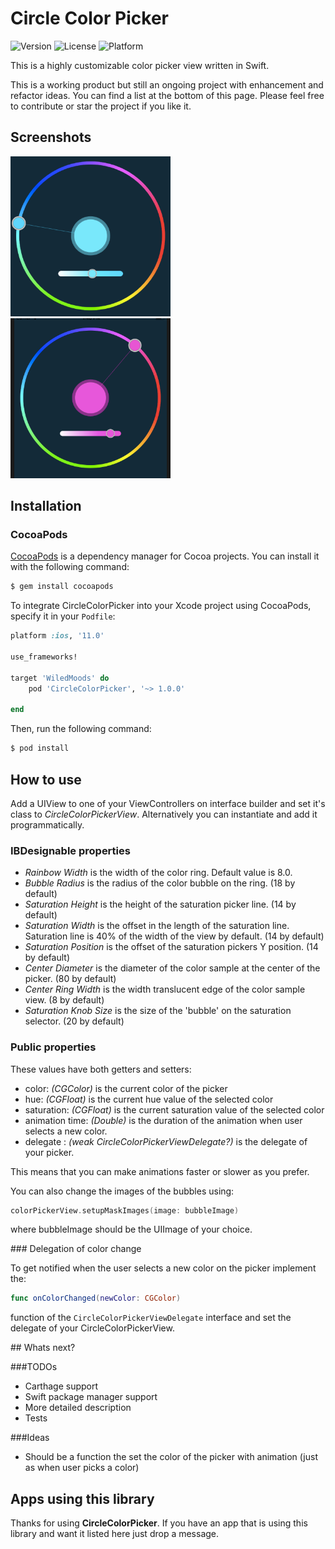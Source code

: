 # Circle Color Picker

![Version](https://img.shields.io/cocoapods/v/CircleColorPicker.svg?style=flat)
![License](https://img.shields.io/cocoapods/l/CircleColorPicker.svg?style=flat)
![Platform](https://img.shields.io/cocoapods/p/CircleColorPicker.svg?style=flat)


This is a highly customizable color picker view written in Swift. 

This is a working product but still an ongoing project with enhancement and refactor ideas. You can find a list at the bottom of this page. Please feel free to contribute or star the project if you like it. 

## Screenshots

<img src="https://raw.githubusercontent.com/LaszloPinter/CircleColorPicker/master/screenshots/screenshot1.png" alt="" width="256" />

<img src="https://raw.githubusercontent.com/LaszloPinter/CircleColorPicker/master/screenshots/screenshot2.png" alt="" width="256" />

## Installation

### CocoaPods

[CocoaPods](http://cocoapods.org) is a dependency manager for Cocoa projects. You can install it with the following command:

```bash
$ gem install cocoapods
```


To integrate CircleColorPicker into your Xcode project using CocoaPods, specify it in your `Podfile`:

```ruby
platform :ios, '11.0'

use_frameworks!

target 'WiledMoods' do
    pod 'CircleColorPicker', '~> 1.0.0'

end
```

Then, run the following command:

```bash
$ pod install
```

## How to use

Add a UIView to one of your ViewControllers on interface builder and set it's class to *CircleColorPickerView*. Alternatively you can instantiate and add it programmatically.

### IBDesignable properties


- *Rainbow Width* is the width of the color ring. Default value is 8.0.
- *Bubble Radius* is the radius of the color bubble on the ring. (18 by default)
- *Saturation Height* is the height of the saturation picker line. (14 by default)
- *Saturation Width* is the offset in the length of the saturation line. Saturation line is 40% of the width of the view by default. (14 by default)
- *Saturation Position* is the offset of the saturation pickers Y position. (14 by default)
- *Center Diameter* is the diameter of the color sample at the center of the picker. (80 by default)
- *Center Ring Width* is the width translucent edge of the color sample view. (8 by default)
- *Saturation Knob Size* is the size of the 'bubble' on the saturation selector. (20 by default)

### Public properties

These values have both getters and setters:

- color: *(CGColor)* is the current color of the picker
- hue: *(CGFloat)* is the current hue value of the selected color
- saturation: *(CGFloat)* is the current saturation value of the selected color
- animation time: *(Double)* is the duration of the animation when user selects a new color.
- delegate : *(weak CircleColorPickerViewDelegate?)* is the delegate of your picker.

This means that you can make animations faster or slower as you prefer.

You can also change the images of the bubbles using:
 
 ```swift
colorPickerView.setupMaskImages(image: bubbleImage)
 ```
 
 where bubbleImage should be the UIImage of your choice.
 
### Delegation of color change

To get notified when the user selects a new color on the picker implement the:

 ```swift
func onColorChanged(newColor: CGColor)
 ```
function of the `CircleColorPickerViewDelegate` interface and set the delegate of your CircleColorPickerView.

## Whats next?

###TODOs
- Carthage support
- Swift package manager support
- More detailed description
- Tests

###Ideas
- Should be a function the set the color of the picker with animation (just as when user picks a color)

## Apps using this library
Thanks for using **CircleColorPicker**. If you have an app that is using this library and want it listed here just drop a message. 